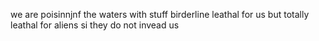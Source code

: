 we are poisinnjnf the waters with stuff birderline leathal for us but totally leathal for aliens si they do not invead us